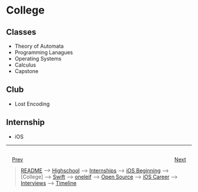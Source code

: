 # College

## Classes
- Theory of Automata
- Programming Lanagues
- Operating Systems
- Calculus
- Capstone 

## Club
- Lost Encoding

## Internship
- iOS

***

<div style="padding: 16;">
	<div style="float: left">
		<a href="iOS-beginning.md">Prev</a>
	</div>
	<div style="float: right">
		<a href="swift.md">Next</a>
	</div>
</div>

> [README](../README.md) --> [Highschool](highschool.md) --> [Internships](internships.md) --> [iOS Beginning](iOS-beginning.md) --> [College] --> [Swift](swift.md) --> [oneleif](oneleif.md) --> [Open Source](open-source.md) --> [iOS Career](iOS-career.md) --> [Interviews](interviews.md) --> [Timeline](timeline.md)
